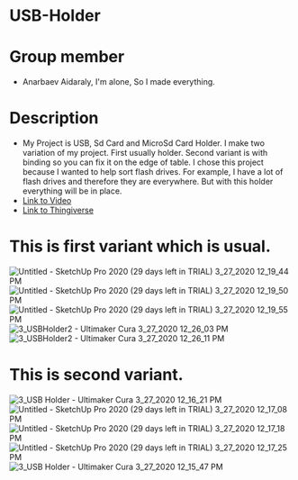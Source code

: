 # USB-Holder
# Group member
* Anarbaev Aidaraly, I'm alone, So I made everything.
# Description
*  My Project is USB, Sd Card and MicroSd Card Holder. I make two variation of my project. First usually holder. Second variant is with binding so you can fix it on the edge of table. I chose this project because I wanted to help sort flash drives. For example, I have a lot of flash drives and therefore they are everywhere. But with this holder everything will be in place.
* [Link to Video](https://youtu.be/1DmwNXUrANs)
* [Link to Thingiverse](https://www.thingiverse.com/thing:4244199)
# This is first variant which is usual.
![Untitled - SketchUp Pro 2020 (29 days left in TRIAL) 3_27_2020 12_19_44 PM](https://user-images.githubusercontent.com/44225090/77728637-1a918000-7027-11ea-8a0e-c6f58f31ef2a.png)
![Untitled - SketchUp Pro 2020 (29 days left in TRIAL) 3_27_2020 12_19_50 PM](https://user-images.githubusercontent.com/44225090/77728641-1bc2ad00-7027-11ea-9b3d-7992e5fbf502.png)
![Untitled - SketchUp Pro 2020 (29 days left in TRIAL) 3_27_2020 12_19_55 PM](https://user-images.githubusercontent.com/44225090/77728643-1c5b4380-7027-11ea-9a1e-99483e2b2a1b.png)
![3_USBHolder2 - Ultimaker Cura 3_27_2020 12_26_03 PM](https://user-images.githubusercontent.com/44225090/77728644-1c5b4380-7027-11ea-9095-6ab47172c093.png)
![3_USBHolder2 - Ultimaker Cura 3_27_2020 12_26_11 PM](https://user-images.githubusercontent.com/44225090/77728645-1cf3da00-7027-11ea-8c16-f27de5b99113.png)
# This is second variant.

![3_USB Holder - Ultimaker Cura 3_27_2020 12_16_21 PM](https://user-images.githubusercontent.com/44225090/77730044-364a5580-702a-11ea-8d2f-03adf769b7a9.png)
![Untitled - SketchUp Pro 2020 (29 days left in TRIAL) 3_27_2020 12_17_08 PM](https://user-images.githubusercontent.com/44225090/77730051-377b8280-702a-11ea-9ec2-c6c9e4d42ce0.png)
![Untitled - SketchUp Pro 2020 (29 days left in TRIAL) 3_27_2020 12_17_18 PM](https://user-images.githubusercontent.com/44225090/77730052-377b8280-702a-11ea-9ebe-590aa3524946.png)
![Untitled - SketchUp Pro 2020 (29 days left in TRIAL) 3_27_2020 12_17_25 PM](https://user-images.githubusercontent.com/44225090/77730054-38141900-702a-11ea-90c8-95fe95ac12a8.png)
![3_USB Holder - Ultimaker Cura 3_27_2020 12_15_47 PM](https://user-images.githubusercontent.com/44225090/77730056-38141900-702a-11ea-91ce-bb45fe0f3610.png)
